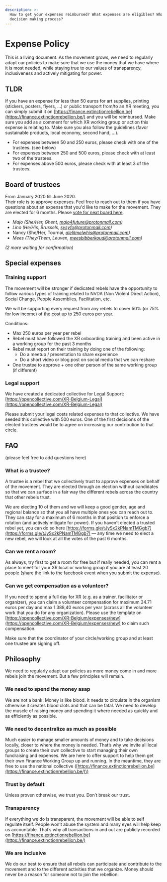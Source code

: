 ```yaml
---
description: >-
  How to get your expenses reimbursed? What expenses are eligibles? What's the
  decision making process?
---
```


# Expense Policy

This is a living document. As the movement grows, we need to regularly adapt our policies to make sure that we use the money that we have where it is most needed, while staying true to our values of transparency, inclusiveness and actively mitigating for power.

## TLDR

If you have an expense for less than 50 euros for art supplies, printing \(stickers, posters, flyers, …\) or public transport from/to an XR meeting, you can simply submit it on [https://finance.extinctionrebellion.be](https://finance.extinctionrebellion.be/) and you will be reimbursed. Make sure you add as a comment for which XR working group or action this expense is relating to. Make sure you also follow the guidelines \(favor sustainable products, local economy, second hand, …\).

* For expenses between 50 and 250 euros, please check with one of the trustees. \(see below\)
* For expenses between 250 and 500 euros, please check with at least two of the trustees.
* For expenses above 500 euros, please check with at least 3 of the trustees.

## Board of trustees

From January 2020 till June 2020.  
Their role is to approve expenses. Feel free to reach out to them if you have questions about an expense that you'd like to make for the movement. They are elected for 6 months. Please [vote for next board here](https://forms.gle/tJySx2kPNamTMGgb7). 

* _Majo \(She/Her, Ghent,_ [_majo4future@protonmail.com_](mailto:majo4future@protonmail.com)_\)_
* _Lino \(He/His, Brussels,_ [_sysyfo@protonmail.com_](mailto:sysyfo@protonmail.com)_\)_
* Nancy \(She/Her, Tournai, [_alelitmelwhis@protonmail.com_](mailto:alelitmelwhis@protonmail.com)_\)_
* _Mees \(They/Them, Leuven,_ [_meesbibberkoud@protonmail.com_](mailto:meesbibberkoud@protonmail.com)_\)_

_\(2 more waiting for confirmation\)_

## Special expenses

### Training support

The movement will be stronger if dedicated rebels have the opportunity to follow various types of training related to NVDA \(Non Violent Direct Action\), Social Change, People Assemblies, Facilitation, etc.

We will be supporting every request from any rebels to cover 50% \(or 75% for low income\) of the cost up to 250 euros per year.

Conditions:

* Max 250 euros per year per rebel
* Rebel must have followed the XR onboarding training and been active in a working group for the past 3 months
* Rebel must report on their training by doing one of the following:
  * Do a meetup / presentation to share experience
  * Do a short video or blog post on social media that we can reshare
* One trustee to approve + one other person of the same working group \(if different\)

### Legal support

We have created a dedicated collective for Legal Support: [https://opencollective.com/XR-Belgium-Legal](https://opencollective.com/XR-Belgium-Legal)

Please submit your legal costs related expenses to that collective. We have seeded this collective with 500 euros. One of the first decisions of the elected trustees would be to agree on increasing our contribution to that circle.

## FAQ

\(please feel free to add questions here\)

### What is a trustee?

A trustee is a rebel that we collectively trust to approve expenses on behalf of the movement. They are elected through an election without candidates so that we can surface in a fair way the different rebels across the country that other rebels trust.

We are electing 10 of them and we will keep a good gender, age and regional balance so that you all have multiple ones you can reach out to. They can stay for a maximum of 6 months in that position to enforce a rotation \(and actively mitigate for power\). If you haven’t elected a trusted rebel yet, you can do so here [https://forms.gle/tJySx2kPNamTMGgb7](https://forms.gle/tJySx2kPNamTMGgb7) — any time we need to elect a new rebel, we will look at all the votes of the past 6 months.

### Can we rent a room?

As always, try first to get a room for free but if really needed, you can rent a place to meet for your XR local or working group if you are at least 20 people \(share the link to the facebook event when you submit the expense\).

### Can we get compensation as a volunteer?

If you need to spend a full day for XR \(e.g. as a trainer, facilitator or organizer\), you can claim a volunteer compensation for maximum 34.71 euros per day and max 1.388,40 euros per year \(across all the volunteer work that you do for any organization\). Please use the template on [https://opencollective.com/XR-Belgium/expenses/new](https://opencollective.com/XR-Belgium/expenses/new) to claim such compensation.

Make sure that the coordinator of your circle/working group and at least one trustee are signing off.

## Philosophy

We need to regularly adapt our policies as more money come in and more rebels join the movement. But a few principles will remain.

### We need to spend the money asap

We are not a bank. Money is like blood. It needs to circulate in the organism otherwise it creates blood clots and that can be fatal. We need to develop the muscle of raising money and spending it where needed as quickly and as efficiently as possible.

### We need to decentralize as much as possible

Much easier to manage smaller amounts of money and to take decisions locally, closer to where the money is needed. That’s why we invite all local groups to create their own collective to start managing their own fundraising and expenses. We are here to offer support to help them get their own Finance Working Group up and running. In the meantime, they are free to use the national collective \([https://finance.extinctionrebellion.be](https://finance.extinctionrebellion.be/)\)

### Trust by default

Unless proven otherwise, we trust you. Don’t break our trust.

### Transparency

If everything we do is transparent, the movement will be able to self regulate itself. People won’t abuse the system and many eyes will help keep us accountable. That’s why all transactions in and out are publicly recorded on [https://finance.extinctionrebellion.be](https://finance.extinctionrebellion.be/)

### We are inclusive

We do our best to ensure that all rebels can participate and contribute to the movement and to the different activities that we organize. Money should never be a reason for someone not to join the rebellion.

